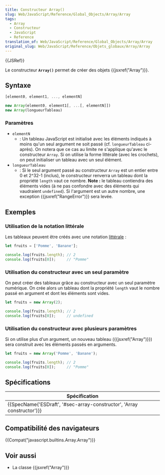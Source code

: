 ```yaml
---
title: Constructeur Array()
slug: Web/JavaScript/Reference/Global_Objects/Array/Array
tags:
  - Array
  - Constructeur
  - JavaScript
  - Reference
translation_of: Web/JavaScript/Reference/Global_Objects/Array/Array
original_slug: Web/JavaScript/Reference/Objets_globaux/Array/Array
---
```


{{JSRef}}

Le constructeur **`Array()`** permet de créer des objets {{jsxref("Array")}}.

## Syntaxe

```js
[element0, element1, ..., elementN]

new Array(element0, element1[, ...[, elementN]])
new Array(longueurTableau)
```

### Paramètres

- `elementN`
  - : Un tableau JavaScript est initialisé avec les éléments indiqués à moins qu'un seul argument ne soit passé (cf. `longueurTableau` ci-après). On notera que ce cas au limite ne s'applique qu'avec le constructeur `Array`. Si on utilise la forme littérale (avec les crochets), on peut initialiser un tableau avec un seul élément.
- `longueurTableau`
  - : Si le seul argument passé au constructeur `Array` est un entier entre 0 et 2^32-1 (inclus), le constructeur renverra un tableau dont la propriété `length` vaut ce nombre. **Note :** le tableau contiendra des éléments vides (à ne pas confondre avec des éléments qui vaudraient `undefined`). Si l'argument est un autre nombre, une exception {{jsxref("RangeError")}} sera levée.

## Exemples

### Utilisation de la notation littérale

Les tableaux peuvent être créés avec une notation [littérale](/fr/docs/Web/JavaScript/Reference/Grammaire_lexicale#Litt%C3%A9raux_de_tableaux) :

```js
let fruits = ['Pomme', 'Banane'];

console.log(fruits.length); // 2
console.log(fruits[0]);     // "Pomme"
```

### Utilisation du constructeur avec un seul paramètre

On peut créer des tableaux grâce au constructeur avec un seul paramètre numérique. On crée alors un tableau dont la propriété `length` vaut le nombre passé en argument et dont les éléments sont vides.

```js
let fruits = new Array(2);

console.log(fruits.length); // 2
console.log(fruits[0]);     // undefined
```

### Utilisation du constructeur avec plusieurs paramètres

Si on utilise plus d'un argument, un nouveau tableau ({{jsxref("Array")}}) sera construit avec les éléments passés en arguments.

```js
let fruits = new Array('Pomme', 'Banane');

console.log(fruits.length); // 2
console.log(fruits[0]);     // "Pomme"
```

## Spécifications

| Spécification                                                                                |
| -------------------------------------------------------------------------------------------- |
| {{SpecName('ESDraft', '#sec-array-constructor', 'Array constructor')}} |

## Compatibilité des navigateurs

{{Compat("javascript.builtins.Array.Array")}}

## Voir aussi

- La classe {{jsxref("Array")}}
